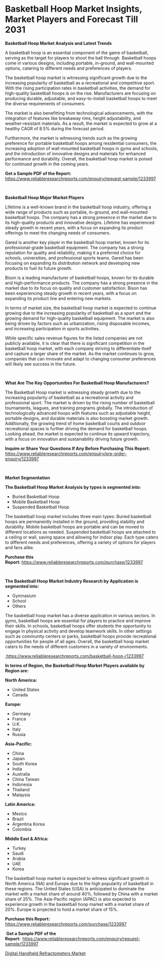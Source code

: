 <p><h1>Basketball Hoop Market Insights, Market Players and Forecast Till 2031</h1></p><p><strong>Basketball Hoop Market Analysis and Latest Trends</strong></p>
<p><p>A basketball hoop is an essential component of the game of basketball, serving as the target for players to shoot the ball through. Basketball hoops come in various designs, including portable, in-ground, and wall-mounted options, catering to different needs and preferences of players.</p><p>The basketball hoop market is witnessing significant growth due to the increasing popularity of basketball as a recreational and competitive sport. With the rising participation rates in basketball activities, the demand for high-quality basketball hoops is on the rise. Manufacturers are focusing on producing durable, adjustable, and easy-to-install basketball hoops to meet the diverse requirements of consumers.</p><p>The market is also benefitting from technological advancements, with the integration of features like breakaway rims, height adjustability, and weather-resistant materials. As a result, the market is expected to grow at a healthy CAGR of 8.5% during the forecast period.</p><p>Furthermore, the market is witnessing trends such as the growing preference for portable basketball hoops among residential consumers, the increasing adoption of wall-mounted basketball hoops in gyms and schools, and the introduction of innovative designs and materials for enhanced performance and durability. Overall, the basketball hoop market is poised for continued growth in the coming years.</p></p>
<p><strong>Get a Sample PDF of the Report:&nbsp;</strong> <a href="https://www.reliableresearchreports.com/enquiry/request-sample/1233997">https://www.reliableresearchreports.com/enquiry/request-sample/1233997</a></p>
<p>&nbsp;</p>
<p><strong>Basketball Hoop Major Market Players</strong></p>
<p><p>Lifetime is a well-known brand in the basketball hoop industry, offering a wide range of products such as portable, in-ground, and wall-mounted basketball hoops. The company has a strong presence in the market due to its high-quality products and innovative designs. Lifetime has experienced steady growth in recent years, with a focus on expanding its product offerings to meet the changing needs of consumers.</p><p>Gared is another key player in the basketball hoop market, known for its professional-grade basketball equipment. The company has a strong reputation for quality and reliability, making it a preferred choice for schools, universities, and professional sports teams. Gared has been focusing on expanding its distribution network and developing new products to fuel its future growth.</p><p>Bison is a leading manufacturer of basketball hoops, known for its durable and high-performance products. The company has a strong presence in the market due to its focus on quality and customer satisfaction. Bison has been experiencing steady growth in recent years, with a focus on expanding its product line and entering new markets.</p><p>In terms of market size, the basketball hoop market is expected to continue growing due to the increasing popularity of basketball as a sport and the growing demand for high-quality basketball equipment. The market is also being driven by factors such as urbanization, rising disposable incomes, and increasing participation in sports activities.</p><p>While specific sales revenue figures for the listed companies are not publicly available, it is clear that there is significant competition in the basketball hoop market, with each company striving to differentiate itself and capture a larger share of the market. As the market continues to grow, companies that can innovate and adapt to changing consumer preferences will likely see success in the future.</p></p>
<p>&nbsp;</p>
<p><strong>What Are The Key Opportunities For Basketball Hoop Manufacturers?</strong></p>
<p><p>The Basketball Hoop market is witnessing steady growth due to the increasing popularity of basketball as a recreational activity and professional sport. The market is driven by the rising number of basketball tournaments, leagues, and training programs globally. The introduction of technologically advanced hoops with features such as adjustable height, portable designs, and durable materials is also boosting market growth. Additionally, the growing trend of home basketball courts and outdoor recreational spaces is further driving the demand for basketball hoops. Looking ahead, the market is expected to continue its upward trajectory, with a focus on innovation and sustainability driving future growth.</p></p>
<p><strong>Inquire or Share Your Questions If Any Before Purchasing This Report:</strong> <a href="https://www.reliableresearchreports.com/enquiry/pre-order-enquiry/1233997">https://www.reliableresearchreports.com/enquiry/pre-order-enquiry/1233997</a></p>
<p>&nbsp;</p>
<p><strong>Market Segmentation</strong></p>
<p><strong>The Basketball Hoop Market Analysis by types is segmented into:</strong></p>
<p><ul><li>Buried Basketball Hoop</li><li>Mobile Basketball Hoop</li><li>Suspended Basketball Hoop</li></ul></p>
<p><p>The basketball hoop market includes three main types: Buried basketball hoops are permanently installed in the ground, providing stability and durability. Mobile basketball hoops are portable and can be moved to different locations as needed. Suspended basketball hoops are attached to a ceiling or wall, saving space and allowing for indoor play. Each type caters to different needs and preferences, offering a variety of options for players and fans alike.</p></p>
<p><strong>Purchase this Report:&nbsp;</strong><a href="https://www.reliableresearchreports.com/purchase/1233997">https://www.reliableresearchreports.com/purchase/1233997</a></p>
<p>&nbsp;</p>
<p><strong>The Basketball Hoop Market Industry Research by Application is segmented into:</strong></p>
<p><ul><li>Gymnasium</li><li>School</li><li>Others</li></ul></p>
<p><p>The basketball hoop market has a diverse application in various sectors. In gyms, basketball hoops are essential for players to practice and improve their skills. In schools, basketball hoops offer students the opportunity to engage in physical activity and develop teamwork skills. In other settings such as community centers or parks, basketball hoops provide recreational opportunities for people of all ages. Overall, the basketball hoop market caters to the needs of different customers in a variety of environments.</p></p>
<p><a href="https://www.reliableresearchreports.com/basketball-hoop-r1233997">&nbsp;https://www.reliableresearchreports.com/basketball-hoop-r1233997</a></p>
<p><strong>In terms of Region, the Basketball Hoop Market Players available by Region are:</strong></p>
<p>
    <p> <strong> North America: </strong>
        <ul>
            <li>United States</li>
            <li>Canada</li>
        </ul>
        </p> 
    <p> <strong> Europe: </strong>
        <ul>
            <li>Germany</li>
            <li>France</li>
            <li>U.K.</li>
            <li>Italy</li>
            <li>Russia</li>
        </ul>
        </p> 
    <p> <strong> Asia-Pacific: </strong>
        <ul>
            <li>China</li>
            <li>Japan</li>
            <li>South Korea</li>
            <li>India</li>
            <li>Australia</li>
            <li>China Taiwan</li>
            <li>Indonesia</li>
            <li>Thailand</li>
            <li>Malaysia</li>
        </ul>
        </p> 
    <p> <strong> Latin America: </strong>
        <ul>
            <li>Mexico</li>
            <li>Brazil</li>
            <li>Argentina Korea</li>
            <li>Colombia</li>
        </ul>
        </p> 
    <p> <strong> Middle East & Africa: </strong>
        <ul>
            <li>Turkey</li>
            <li>Saudi</li>
            <li>Arabia</li>
            <li>UAE</li>
            <li>Korea</li>
        </ul>
    </p>
    </p>
<p><p>The basketball hoop market is expected to witness significant growth in North America (NA) and Europe due to the high popularity of basketball in these regions. The United States (USA) is anticipated to dominate the market with a market share of around 40%, followed by China with a market share of 25%. The Asia-Pacific region (APAC) is also expected to experience growth in the basketball hoop market with a market share of 20%. Europe is projected to hold a market share of 15%.</p></p>
<p><strong>Purchase this Report: </strong><a href="https://www.reliableresearchreports.com/purchase/1233997">https://www.reliableresearchreports.com/purchase/1233997</a></p>
<p>&nbsp;<strong>Get a Sample PDF of the Report:&nbsp;&nbsp;</strong><a href="https://www.reliableresearchreports.com/enquiry/request-sample/1233997">https://www.reliableresearchreports.com/enquiry/request-sample/1233997</a></p>
<p><strong></strong></p>
<p><p><a href="https://github.com/lataunyatinikmelvin59ilbd0dv/Market-Research-Report-List-2/blob/main/digital-handheld-refractometers-market.md">Digital Handheld Refractometers Market</a></p></p>
